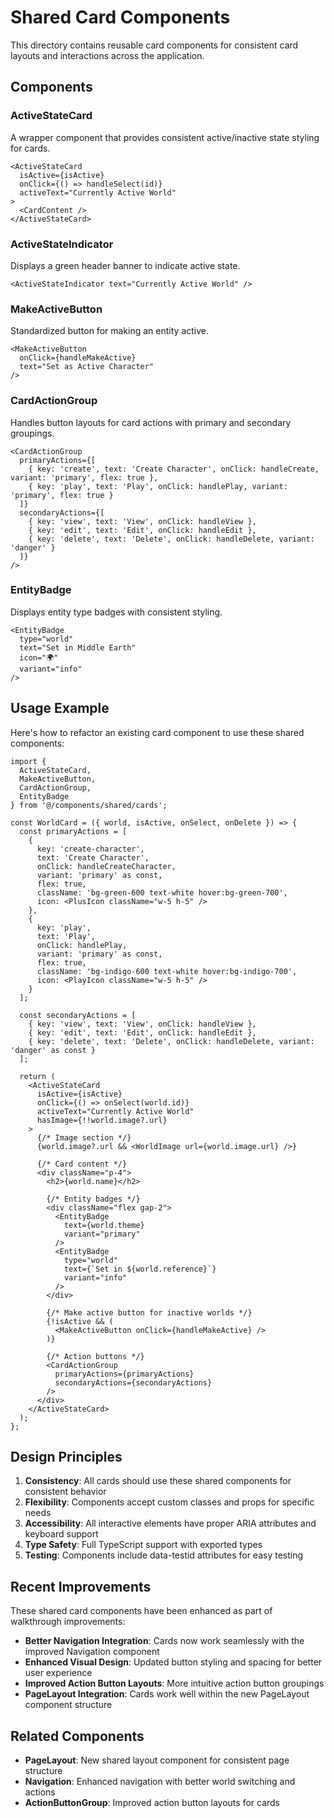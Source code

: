 # Shared Card Components

This directory contains reusable card components for consistent card layouts and interactions across the application.

## Components

### ActiveStateCard
A wrapper component that provides consistent active/inactive state styling for cards.

```tsx
<ActiveStateCard 
  isActive={isActive}
  onClick={() => handleSelect(id)}
  activeText="Currently Active World"
>
  <CardContent />
</ActiveStateCard>
```

### ActiveStateIndicator
Displays a green header banner to indicate active state.

```tsx
<ActiveStateIndicator text="Currently Active World" />
```

### MakeActiveButton
Standardized button for making an entity active.

```tsx
<MakeActiveButton 
  onClick={handleMakeActive}
  text="Set as Active Character"
/>
```

### CardActionGroup
Handles button layouts for card actions with primary and secondary groupings.

```tsx
<CardActionGroup
  primaryActions={[
    { key: 'create', text: 'Create Character', onClick: handleCreate, variant: 'primary', flex: true },
    { key: 'play', text: 'Play', onClick: handlePlay, variant: 'primary', flex: true }
  ]}
  secondaryActions={[
    { key: 'view', text: 'View', onClick: handleView },
    { key: 'edit', text: 'Edit', onClick: handleEdit },
    { key: 'delete', text: 'Delete', onClick: handleDelete, variant: 'danger' }
  ]}
/>
```

### EntityBadge
Displays entity type badges with consistent styling.

```tsx
<EntityBadge 
  type="world" 
  text="Set in Middle Earth" 
  icon="🌍"
  variant="info"
/>
```

## Usage Example

Here's how to refactor an existing card component to use these shared components:

```tsx
import { 
  ActiveStateCard, 
  MakeActiveButton, 
  CardActionGroup, 
  EntityBadge 
} from '@/components/shared/cards';

const WorldCard = ({ world, isActive, onSelect, onDelete }) => {
  const primaryActions = [
    {
      key: 'create-character',
      text: 'Create Character',
      onClick: handleCreateCharacter,
      variant: 'primary' as const,
      flex: true,
      className: 'bg-green-600 text-white hover:bg-green-700',
      icon: <PlusIcon className="w-5 h-5" />
    },
    {
      key: 'play',
      text: 'Play',
      onClick: handlePlay,
      variant: 'primary' as const,
      flex: true,
      className: 'bg-indigo-600 text-white hover:bg-indigo-700',
      icon: <PlayIcon className="w-5 h-5" />
    }
  ];

  const secondaryActions = [
    { key: 'view', text: 'View', onClick: handleView },
    { key: 'edit', text: 'Edit', onClick: handleEdit },
    { key: 'delete', text: 'Delete', onClick: handleDelete, variant: 'danger' as const }
  ];

  return (
    <ActiveStateCard
      isActive={isActive}
      onClick={() => onSelect(world.id)}
      activeText="Currently Active World"
      hasImage={!!world.image?.url}
    >
      {/* Image section */}
      {world.image?.url && <WorldImage url={world.image.url} />}
      
      {/* Card content */}
      <div className="p-4">
        <h2>{world.name}</h2>
        
        {/* Entity badges */}
        <div className="flex gap-2">
          <EntityBadge 
            text={world.theme} 
            variant="primary" 
          />
          <EntityBadge 
            type="world"
            text={`Set in ${world.reference}`}
            variant="info"
          />
        </div>
        
        {/* Make active button for inactive worlds */}
        {!isActive && (
          <MakeActiveButton onClick={handleMakeActive} />
        )}
        
        {/* Action buttons */}
        <CardActionGroup
          primaryActions={primaryActions}
          secondaryActions={secondaryActions}
        />
      </div>
    </ActiveStateCard>
  );
};
```

## Design Principles

1. **Consistency**: All cards should use these shared components for consistent behavior
2. **Flexibility**: Components accept custom classes and props for specific needs
3. **Accessibility**: All interactive elements have proper ARIA attributes and keyboard support
4. **Type Safety**: Full TypeScript support with exported types
5. **Testing**: Components include data-testid attributes for easy testing

## Recent Improvements

These shared card components have been enhanced as part of walkthrough improvements:

- **Better Navigation Integration**: Cards now work seamlessly with the improved Navigation component
- **Enhanced Visual Design**: Updated button styling and spacing for better user experience
- **Improved Action Button Layouts**: More intuitive action button groupings
- **PageLayout Integration**: Cards work well within the new PageLayout component structure

## Related Components

- **PageLayout**: New shared layout component for consistent page structure
- **Navigation**: Enhanced navigation with better world switching and actions
- **ActionButtonGroup**: Improved action button layouts for cards